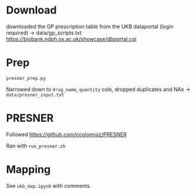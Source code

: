 


# Download
downloaded the GP prescription table from the UKB dataportal (login required) -> data/gp_scripts.txt
https://biobank.ndph.ox.ac.uk/showcase/dbportal.cgi


# Prep

`presner_prep.py`

Narrowed down to `drug_name`, `quantity` cols, dropped duplicates and NAs -> `data/presner_input.txt`


# PRESNER
Followed
https://github.com/ccolonruiz/PRESNER

Ran with `run_presner.sh`


# Mapping

See `ukb_map.ipynb` with comments.
